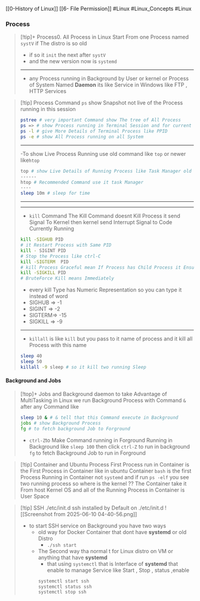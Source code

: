 [[0-History of Linux]] [[6- File Permission]]
#Linux #Linux_Concepts #Linux 

### Process
>[!tip]+ Process0.
>All Process in Linux Start From one Process named `systV` if The distro is so old
>- if  so it `init` the next after `systV`
>- and the new version now is `systemd`
>- ------------
>- any Process running in Background by User or kernel or Process of System Named **Daemon**  its like Service in Windows like FTP , HTTP Services

>[!tip] Process Command
>`ps` show Snapshot not live of the Process running in this session 
>```bash
>pstree # very important Command show The tree of All Process
>ps => # show Process running in Terminal Session and for current user 
>ps -l # give More Details of Terminal Process like PPID
>ps -e # show All Process running on all System
>
 >```
 >---------
 >-To show Live Process Running use old command like `top`
 >or newer like`htop`
 >```bash
 >top # show Live Details of Running Process like Task Manager old Command
 >------
 >htop # Recommended Command use it task Manager 
 >----
 >sleep 10m # sleep for time 
 >
 >``` 
 >------
 >-------
 >- `kill` Command 
 >The Kill Command doesnt Kill Process it send Signal To Kernel then kernel send Interrupt Signal to Code Currently Running 
 >```bash
 >kill -SIGHUB PID
 ># it Restart Process with Same PID
 >kill - SIGINT PID
 ># Stop the Process like ctrl-C
 >kill -SIGTERM  PID
 ># kill Process Graceful mean If Process has Child Process it Ensure to kill Child Process First then kill Parent Process to Prevent Zombie Child Process 
 >kill -SIGKILL PID
 ># BruteForce Kill means Immediately
 >```
 >- every kill Type has Numeric Representation so you can type it instead of word 
 >	- SIGHUB => -1
 >	- SIGINT => -2
 >	- SIGTERM=> -15
 >	- SIGKILL => -9
 >---------
 >- `killall` is like `kill` but you pass to it name of process and it kill all Process with this name 
 >```bash
 >sleep 40
 >sleep 50 
 >killall -9 sleep # so it kill two running Sleep
 >```

#### Background and Jobs
>[!top]+ Jobs and Background daemon
>to take Advantage of MultiTasking in Linux we run Background Process with Command `&` after any Command like 
>```bash
>sleep 10 & # & tell that this Command execute in Background 
>jobs # show Background Process
>fg # to fetch background Job to Forground 
>``` 
>- `ctrl-Z`to Make Command running in Forground Running in Background like `sleep 100` then click `ctrl-Z` to run in background `fg` to fetch Background Job to run in Forground



>[!tip] Container and Ubuntu Process
>First Process run in Container is the First Process in Container like in ubuntu Container `bash` is the first Process Running in Container not `systemd` 
>and if run `ps -elf` you see two running process 
>so where is the kernel ?? The Container take it From host Kernel OS and all of the Running Process in Container is User Space  

>[!tip] SSH ./etc/init.d
>ssh installed by Default on ./etc/init.d
>![[Screenshot from 2025-06-10 04-40-56.png]]
>- to start SSH service on Background you have two ways 
>	- old way for Docker Container that dont have **systemd** or old Distro 
>		- ``./ssh start``
>	- The Second way tha normal t for Linux distro on VM or anything that have **systemd**
>		- that using `systemctl` that is Interface of **systemd** that enable to manage Service like Start , Stop , status ,enable
>		```bash
>		systemctl start ssh
>		systemctl status ssh
>		systemctl stop ssh
>		 ```
>	